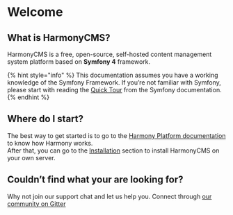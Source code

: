 # Welcome

## What is HarmonyCMS?

HarmonyCMS is a free, open-source, self-hosted content management system platform based on **Symfony 4** framework.

{% hint style="info" %}
This documentation assumes you have a working knowledge of the Symfony Framework. If you’re not familiar with Symfony, please start with reading the [Quick Tour](http://symfony.com/doc/current/quick_tour) from the Symfony documentation.
{% endhint %}

## Where do I start?

The best way to get started is to go to the [Harmony Platform documentation](https://docs-platform.harmonycms.net) to know how Harmony works.  
After that, you can go to the [Installation](getting-started/installation.md) section to install HarmonyCMS on your own server.

## Couldn’t find what your are looking for?

Why not join our support chat and let us help you. Connect through [our community on Gitter](https://gitter.im/harmonycms/community)



